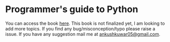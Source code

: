 # Programmer's guide to Python
You can access the book [here](https://github.com/Anku5hk/Programmers_guide_to_Python/blob/main/book.md). This book is not finalized yet, I am looking to add more topics. If you find any bug/misconception/typo please raise a issue. If you have any suggestion mail me at ankushkuwar05@gmail.com.
